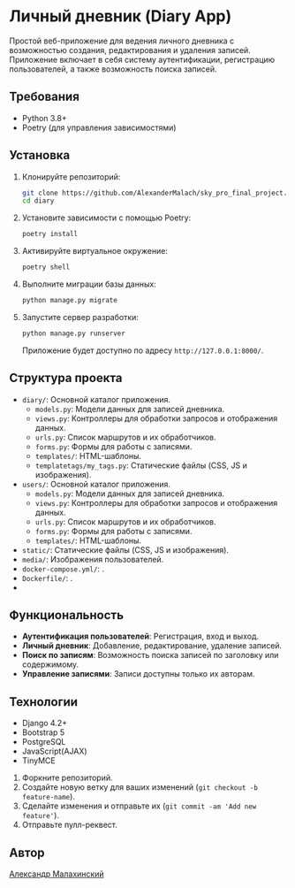 
# Личный дневник (Diary App)

Простой веб-приложение для ведения личного дневника с возможностью создания, редактирования и удаления записей. Приложение включает в себя систему аутентификации, регистрацию пользователей, а также возможность поиска записей.

## Требования

- Python 3.8+
- Poetry (для управления зависимостями)

## Установка

1. Клонируйте репозиторий:

   ```bash
   git clone https://github.com/AlexanderMalach/sky_pro_final_project.git
   cd diary
   ```

2. Установите зависимости с помощью Poetry:

   ```bash
   poetry install
   ```

3. Активируйте виртуальное окружение:

   ```bash
   poetry shell
   ```

4. Выполните миграции базы данных:

   ```bash
   python manage.py migrate
   ```

5. Запустите сервер разработки:

   ```bash
   python manage.py runserver
   ```

   Приложение будет доступно по адресу `http://127.0.0.1:8000/`.

## Структура проекта

- `diary/`: Основной каталог приложения.
  - `models.py`: Модели данных для записей дневника.
  - `views.py`: Контроллеры для обработки запросов и отображения данных.
  - `urls.py`: Список маршрутов и их обработчиков.
  - `forms.py`: Формы для работы с записями.
  - `templates/`: HTML-шаблоны.
  - `templatetags/my_tags.py`: Статические файлы (CSS, JS и изображения).
- `users/`: Основной каталог приложения.
  - `models.py`: Модели данных для записей дневника.
  - `views.py`: Контроллеры для обработки запросов и отображения данных.
  - `urls.py`: Список маршрутов и их обработчиков.
  - `forms.py`: Формы для работы с записями.
  - `templates/`: HTML-шаблоны.
- `static/`: Статические файлы (CSS, JS и изображения).
- `media/`:  Изображения пользователей.
- `docker-compose.yml/`: .
- `Dockerfile/`: .
- 
## Функциональность

- **Аутентификация пользователей**: Регистрация, вход и выход.
- **Личный дневник**: Добавление, редактирование, удаление записей.
- **Поиск по записям**: Возможность поиска записей по заголовку или содержимому.
- **Управление записями**: Записи доступны только их авторам.

## Технологии

- Django 4.2+
- Bootstrap 5
- PostgreSQL
- JavaScript(AJAX)
- TinyMCE


1. Форкните репозиторий.
2. Создайте новую ветку для ваших изменений (`git checkout -b feature-name`).
3. Сделайте изменения и отправьте их (`git commit -am 'Add new feature'`).
4. Отправьте пулл-реквест.

## Автор

[Aлександр Малахинский](https://github.com/AlexanderMalach)
